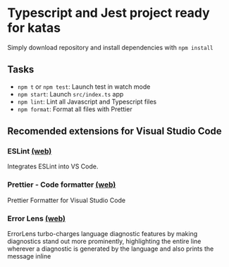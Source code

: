 # Typescript and Jest project ready for katas

Simply download repository and install dependencies with `npm install`

## Tasks

* `npm t` or `npm test`: Launch test in watch mode
* `npm start`: Launch `src/index.ts` app
* `npm lint`: Lint all Javascript and Typescript files
* `npm format`: Format all files with Prettier

## Recomended extensions for Visual Studio Code

### ESLint [(web)](https://marketplace.visualstudio.com/items?itemName=dbaeumer.vscode-eslint&ssr=false#overview)
Integrates ESLint into VS Code.

### Prettier - Code formatter [(web)](https://marketplace.visualstudio.com/items?itemName=esbenp.prettier-vscode)
Prettier Formatter for Visual Studio Code


### Error Lens [(web)](https://marketplace.visualstudio.com/items?itemName=usernamehw.errorlens)
ErrorLens turbo-charges language diagnostic features by making diagnostics stand out more prominently, highlighting the entire line wherever a diagnostic is generated by the language and also prints the message inline
